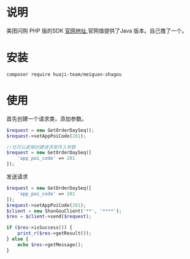 # 说明

美团闪购 PHP 版的SDK  [官网地址](https://open-shangou.meituan.com/),官网值提供了Java 版本。自己撸了一个。

# 安装

```shell 
composer require huaji-team/meiguan-shagou
```


# 使用

首先创建一个请求类，添加参数。

```php
$request = new GetOrderDaySeq();
$request->setAppPoiCode(281);

//也可以直接创建请求类传入参数
$request = new GetOrderDaySeq([
    'app_poi_code' => 281
]);

```

发送请求


```php
$request = new GetOrderDaySeq([
    'app_poi_code' => 281
]);
$request->setAppPoiCode(281);
$client = new ShanGouClient('**', '****');
$res = $client->send($request);

if ($res->isSuccess()) {
    print_r($res->getResult());
} else {
    echo $res->getMessage();
}
```

